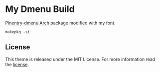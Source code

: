 # My Dmenu Build

[Pinentry-dmenu](https://github.com/ritze/pinentry-dmenu) [Arch](https://www.archlinux.org/) package modified with my font.

```
makepkg -si
```

## License

This theme is released under the MIT License. For more information read the [license][license].

[license]: LICENSE.md
